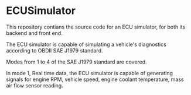 # ECUSimulator

This repository contians the source code for an ECU simulator, for both its backend and front end.

The ECU simulator is capable of simulating a vehicle's diagnostics according to OBDII SAE J1979 standard.

Modes from 1 to 4 of the SAE J1979 standard are covered.

In mode 1, Real time data, the ECU simulator is capable of generating signals for engine RPM, vehicle speed, engine coolant temperature, mass air flow sensor reading.

